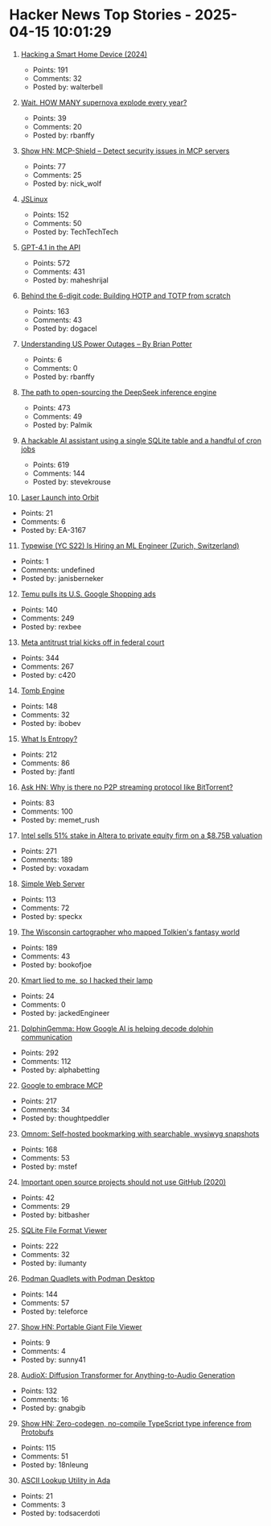 # Hacker News Top Stories - 2025-04-15 10:01:29

1. [Hacking a Smart Home Device (2024)](https://jmswrnr.com/blog/hacking-a-smart-home-device)
   - Points: 191
   - Comments: 32
   - Posted by: walterbell

2. [Wait. HOW MANY supernova explode every year?](https://badastronomy.beehiiv.com/p/ban-447-wait-how-many-supernova-explode)
   - Points: 39
   - Comments: 20
   - Posted by: rbanffy

3. [Show HN: MCP-Shield – Detect security issues in MCP servers](https://github.com/riseandignite/mcp-shield)
   - Points: 77
   - Comments: 25
   - Posted by: nick_wolf

4. [JSLinux](https://www.bellard.org/jslinux/)
   - Points: 152
   - Comments: 50
   - Posted by: TechTechTech

5. [GPT-4.1 in the API](https://openai.com/index/gpt-4-1/)
   - Points: 572
   - Comments: 431
   - Posted by: maheshrijal

6. [Behind the 6-digit code: Building HOTP and TOTP from scratch](https://blog.dogac.dev/how-do-one-time-passwords-work/)
   - Points: 163
   - Comments: 43
   - Posted by: dogacel

7. [Understanding US Power Outages – By Brian Potter](https://www.construction-physics.com/p/understanding-us-power-outages)
   - Points: 6
   - Comments: 0
   - Posted by: rbanffy

8. [The path to open-sourcing the DeepSeek inference engine](https://github.com/deepseek-ai/open-infra-index/tree/main/OpenSourcing_DeepSeek_Inference_Engine)
   - Points: 473
   - Comments: 49
   - Posted by: Palmik

9. [A hackable AI assistant using a single SQLite table and a handful of cron jobs](https://www.geoffreylitt.com/2025/04/12/how-i-made-a-useful-ai-assistant-with-one-sqlite-table-and-a-handful-of-cron-jobs)
   - Points: 619
   - Comments: 144
   - Posted by: stevekrouse

10. [Laser Launch into Orbit](http://toughsf.blogspot.com/2017/03/laser-launch-into-orbit.html)
   - Points: 21
   - Comments: 6
   - Posted by: EA-3167

11. [Typewise (YC S22) Is Hiring an ML Engineer (Zurich, Switzerland)](https://www.ycombinator.com/companies/typewise/jobs/u4OdKNh-machine-learning-engineer-f-m-x)
   - Points: 1
   - Comments: undefined
   - Posted by: janisberneker

12. [Temu pulls its U.S. Google Shopping ads](https://searchengineland.com/temu-pulls-us-google-shopping-ads-454260)
   - Points: 140
   - Comments: 249
   - Posted by: rexbee

13. [Meta antitrust trial kicks off in federal court](https://www.axios.com/pro/tech-policy/2025/04/14/ftc-meta-antitrust-trial-kicks-off-in-federal-court)
   - Points: 344
   - Comments: 267
   - Posted by: c420

14. [Tomb Engine](https://tombengine.com/)
   - Points: 148
   - Comments: 32
   - Posted by: ibobev

15. [What Is Entropy?](https://jasonfantl.com/posts/What-is-Entropy/)
   - Points: 212
   - Comments: 86
   - Posted by: jfantl

16. [Ask HN: Why is there no P2P streaming protocol like BitTorrent?](undefined)
   - Points: 83
   - Comments: 100
   - Posted by: memet_rush

17. [Intel sells 51% stake in Altera to private equity firm on a $8.75B valuation](https://newsroom.intel.com/corporate/intel-partner-deal-news-april2025)
   - Points: 271
   - Comments: 189
   - Posted by: voxadam

18. [Simple Web Server](https://simplewebserver.org/)
   - Points: 113
   - Comments: 72
   - Posted by: speckx

19. [The Wisconsin cartographer who mapped Tolkien's fantasy world](https://www.wpr.org/news/wisconsin-cartographer-karen-wynn-fonstad-mapped-tolkien-fantasy-world-oshkosh)
   - Points: 189
   - Comments: 43
   - Posted by: bookofjoe

20. [Kmart lied to me, so I hacked their lamp](https://www.youtube.com/watch?v=E_6Y1iip3p0)
   - Points: 24
   - Comments: 0
   - Posted by: jackedEngineer

21. [DolphinGemma: How Google AI is helping decode dolphin communication](https://blog.google/technology/ai/dolphingemma/)
   - Points: 292
   - Comments: 112
   - Posted by: alphabetting

22. [Google to embrace MCP](https://techcrunch.com/2025/04/09/google-says-itll-embrace-anthropics-standard-for-connecting-ai-models-to-data/)
   - Points: 217
   - Comments: 34
   - Posted by: thoughtpeddler

23. [Omnom: Self-hosted bookmarking with searchable, wysiwyg snapshots](https://omnom.zone/?src=hn)
   - Points: 168
   - Comments: 53
   - Posted by: mstef

24. [Important open source projects should not use GitHub (2020)](https://unixdigest.com/articles/important-open-source-projects-should-not-use-github.html)
   - Points: 42
   - Comments: 29
   - Posted by: bitbasher

25. [SQLite File Format Viewer](https://sqlite-internal.pages.dev)
   - Points: 222
   - Comments: 32
   - Posted by: ilumanty

26. [Podman Quadlets with Podman Desktop](https://podman-desktop.io/blog/podman-quadlet)
   - Points: 144
   - Comments: 57
   - Posted by: teleforce

27. [Show HN: Portable Giant File Viewer](https://github.com/sunny-chung/giant-log-viewer)
   - Points: 9
   - Comments: 4
   - Posted by: sunny41

28. [AudioX: Diffusion Transformer for Anything-to-Audio Generation](https://zeyuet.github.io/AudioX/)
   - Points: 132
   - Comments: 16
   - Posted by: gnabgib

29. [Show HN: Zero-codegen, no-compile TypeScript type inference from Protobufs](https://github.com/nathanhleung/protobuf-ts-types)
   - Points: 115
   - Comments: 51
   - Posted by: 18nleung

30. [ASCII Lookup Utility in Ada](https://coniferproductions.com/ada/ohyes/ascii-lookup-utility/)
   - Points: 21
   - Comments: 3
   - Posted by: todsacerdoti

